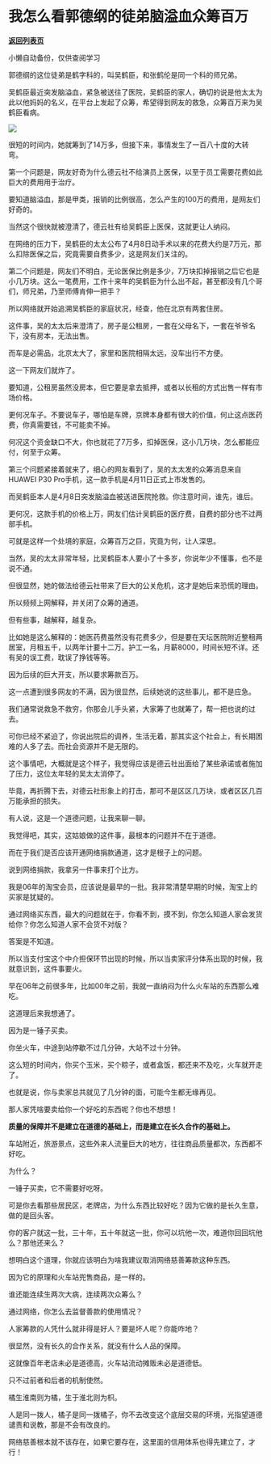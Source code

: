 # 我怎么看郭德纲的徒弟脑溢血众筹百万

[**返回列表页**](/gzh/记忆承载3)

小懒自动备份，仅供查阅学习

郭德纲的这位徒弟是鹤字科的，叫吴鹤臣，和张鹤伦是同一个科的师兄弟。

  

吴鹤臣最近突发脑溢血，紧急被送往了医院，吴鹤臣的家人，确切的说是他太太为此以他妈妈的名义，在平台上发起了众筹，希望得到网友的救急，众筹百万来为吴鹤臣看病。

![](https://mmbiz.qpic.cn/mmbiz_jpg/aYCQDPqZ8kwDco4YZRS7KyWQta9ibibpSnzXWdrYUSoRYpwJ0Dx8pjAIp0iaMY00gjBSJjY4a55biaukJjz58u1uAg/640?wx_fmt=jpeg)

很短的时间内，她就筹到了14万多，但接下来，事情发生了一百八十度的大转弯。

  

第一个问题是，网友好奇为什么德云社不给演员上医保，以至于员工需要花费如此巨大的费用用于治疗。

  

要知道脑溢血，那是甲类，报销的比例很高，怎么产生的100万的费用，是网友们好奇的。

  

当然这个很快就被澄清了，德云社有给吴鹤臣上医保，这就更让人纳闷。

  

在网络的压力下，吴鹤臣的太太公布了4月8日动手术以来的花费大约是7万元，那么扣除医保之后，究竟需要自费多少，这是网友们关注的。

  

第二个问题是，网友们不明白，无论医保比例是多少，7万块扣掉报销之后它也是小几万块。这么一笔费用，工作十来年的吴鹤臣为什么出不起，甚至都没有几个哥们，师兄弟，乃至师傅肯伸一把手？

  

所以网络就开始追溯吴鹤臣的家庭状况，经查，他在北京有两套住房。

  

这件事，吴的太太后来澄清了，房子是公租房，一套在父母名下，一套在爷爷名下，没有房本，无法出售。

  

而车是必需品，北京太大了，家里和医院相隔太远，没车出行不方便。

  

这一下网友们就炸了。

  

要知道，公租房虽然没房本，但它要是拿去抵押，或者以长租的方式出售一样有市场价格。

  

更何况车子。不要说车子，哪怕是车牌，京牌本身都有很大的价值，何止这点医药费，你真需要钱，不可能卖不掉。

  

何况这个资金缺口不大，你也就花了7万多，扣掉医保，这小几万块，怎么都能应付，何至于众筹。

  

第三个问题紧接着就来了，细心的网友看到了，吴的太太发的众筹消息来自HUAWEI P30 Pro手机，这一款手机是4月11日正式上市发售的。

  

而吴鹤臣本人是4月8日突发脑溢血被送进医院抢救。你注意时间，谁先，谁后。

  

更何况，这款手机的价格上万，网友们估计吴鹤臣的医疗费，自费的部分也不过两部手机。

  

可就是这样一个处境的家庭，众筹百万之巨，究竟为何，让人深思。

  

当然，吴的太太非常年轻，比吴鹤臣本人要小了十多岁，你说年少不懂事，也不是说不通。

  

但很显然，她的做法给德云社带来了巨大的公关危机，这才是她后来恐慌的理由。

  

所以频频上网解释，并关闭了众筹的通道。

  

但有些事，越解释，越复杂。

  

比如她是这么解释的：她医药费虽然没有花费多少，但是要在天坛医院附近整租两居室，月租五千，以两年计要十二万。护工一名，月薪8000，时间长短不详。还有吴的误工费，耽误了挣钱等等。

  

因为后续的巨大开支，所以要求筹款百万。

  

这一点遭到很多网友的不满，因为很显然，后续她说的这些事儿，都不是应急。

  

我们通常说救急不救穷，你那会儿手头紧，大家筹了也就筹了，帮一把也说的过去。

  

可你已经不紧迫了，你说出院后的调养，生活无着，那其实这个社会上，有长期困难的人多了去。而社会资源并不是无限的。

  

这个事情吧，大概就是这个样子，我觉得应该是德云社出面给了某些承诺或者施加了压力，这位太年轻的吴太太消停了。

  

毕竟，再折腾下去，对德云社形象上的打击，那可不是区区几万块，或者区区几百万能承担的损失。

  

有人说，这是一个道德问题，让我来聊一聊。

  

我觉得吧，其实，这姑娘做的这件事，最根本的问题并不在于道德。

  

而在于我们是否应该开通网络捐款通道，这才是根子上的问题。

  

说到网络捐款，我拿另一件事来打个比方。

  

我是06年的淘宝会员，应该说是最早的一批。我非常清楚早期的时候，淘宝上的买家是犹疑的。

  

通过网络买东西，最大的问题就在于，你看不到，摸不到，你怎么知道人家会发货给你？你怎么知道人家不会货不对版？

  

答案是不知道。

  

所以当支付宝这个中介担保环节出现的时候，所以当卖家评分体系出现的时候，我就意识到，这件事要火。

  

早在06年之前很多年，比如00年之前，我就一直纳闷为什么火车站的东西那么难吃。

  

这道理后来我想通了。

  

因为是一锤子买卖。

  

你坐火车，中途到站停歇不过几分钟，大站不过十分钟。

  

这么短的时间内，你买个玉米，买个粽子，或者盒饭，都还来不及吃，火车就开走了。

  

也就是说，你与卖家总共就见了几分钟的面，可能今生都无缘再见。

  

那人家凭啥要卖给你一个好吃的东西呢？你也不想想！

  

 **质量的保障并不是建立在道德的基础上，而是建立在长久合作的基础上。**

  

车站附近，旅游景点，这些外来人流量巨大的地方，往往商品质量都次，东西都不好吃。

  

为什么？

  

一锤子买卖，它不需要好吃呀。

  

可是你去看那些居民区，老牌店，为什么东西比较好吃？因为它做的是长久生意，做的是回头客。

  

你的客户就这一批，三十年，五十年就这一批，你可以坑他一次，难道你回回坑他么？那他还来么？

  

想明白这个道理，你就应该明白为啥我建议取消网络慈善筹款这种东西。

  

因为它的原理和火车站兜售商品，是一样的。

  

谁还能连续生两次大病，连续两次众筹么？

  

通过网络，你怎么去监督善款的使用情况？

  

人家筹款的人凭什么就非得是好人？要是坏人呢？你能咋地？

  

很显然，没有长久的合作关系，就没有什么人品的保障。

  

这就像百年老店未必是道德高，火车站流动摊贩未必是道德低。

  

只不过前者和后者的机制使然。

  

橘生淮南则为橘，生于淮北则为枳。

  

人是同一拨人，橘子是同一拨橘子，你不去改变这个底层交易的环境，光指望道德谴责和说教，那是不会有改良的。

  

网络慈善根本就不该存在，如果它要存在，这里面的信用体系也得先建立了，才行！

